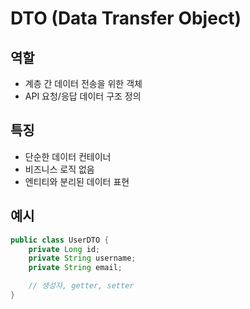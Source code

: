 # DTO (Data Transfer Object)

## 역할
- 계층 간 데이터 전송을 위한 객체
- API 요청/응답 데이터 구조 정의

## 특징
- 단순한 데이터 컨테이너
- 비즈니스 로직 없음
- 엔티티와 분리된 데이터 표현

## 예시
```java
public class UserDTO {
    private Long id;
    private String username;
    private String email;

    // 생성자, getter, setter
}